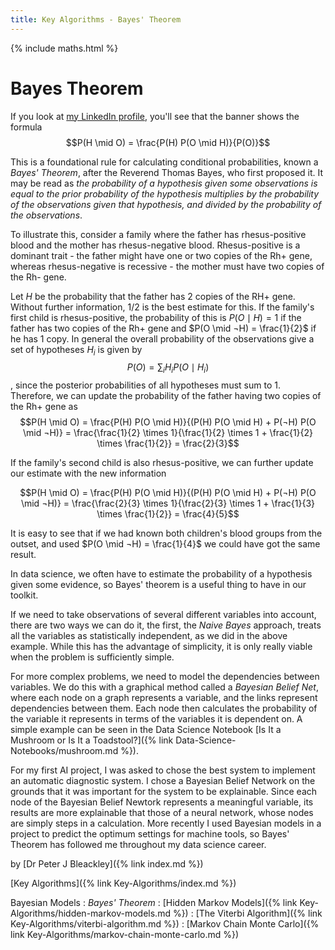 ```yaml
---
title: Key Algorithms - Bayes' Theorem
---
```


{% include maths.html %}

# Bayes Theorem 

If you look at [my LinkedIn profile](https://www.linkedin.com/in/peterjbleackley), you'll see that the banner shows the formula $$P(H \mid O) = \frac{P(H) P(O \mid H)}{P(O)}$$

This is a foundational rule for calculating conditional probabilities, known a *Bayes' Theorem*, after the Reverend Thomas Bayes, who first proposed it. It may be read as *the probability of a hypothesis given some observations is equal to the prior probability of the hypothesis multiplies by the probability of the observations given that hypothesis, and divided by the probability of the observations*. 

To illustrate this, consider a family where the father has rhesus-positive blood and the mother has rhesus-negative blood. Rhesus-positive is a dominant trait - the father might have one or two copies of the Rh+ gene, whereas rhesus-negative is recessive - the mother must have two copies of the Rh- gene.

Let $H$ be the probability that the father has 2 copies of the RH+ gene. Without further information, 1/2 is the best estimate for this. If the family's first child is rhesus-positive, the probability of this is $P(O \mid H) = 1$ if the father has two copies of the Rh+ gene and $P(O \mid ¬H) = \frac{1}{2}$ if he has 1 copy. In general the overall probability of the observations give a set of hypotheses $H_{i}$ is given by
$$P(O) = \sum_{i} H_{i} P(O \mid H_{i})$$, since the posterior probabilities of all hypotheses must sum to 1. Therefore, we can update the probability of the father having two copies of the Rh+ gene as
$$P(H \mid O) = \frac{P(H) P(O \mid H)}{(P(H) P(O \mid H) + P(¬H) P(O \mid ¬H)} = \frac{\frac{1}{2} \times 1}{\frac{1}{2} \times 1 + \frac{1}{2} \times \frac{1}{2}} = \frac{2}{3}$$

If the family's second child is also rhesus-positive, we can further update our estimate with the new information

$$P(H \mid O) = \frac{P(H) P(O \mid H)}{(P(H) P(O \mid H) + P(¬H) P(O \mid ¬H)} = \frac{\frac{2}{3} \times 1}{\frac{2}{3} \times 1 + \frac{1}{3} \times \frac{1}{2}} = \frac{4}{5}$$

It is easy to see that if we had known both children's blood groups from the outset, and used $P(O \mid ¬H) = \frac{1}{4}$ we could have got the same result.

In data science, we often have to estimate the probability of a hypothesis given some evidence, so Bayes' theorem is a useful thing to have in our toolkit. 

If we need to take observations of several different variables into account, there are two ways we can do it, the first, the *Naive Bayes* approach, treats all the variables as statistically independent, as we did in the above example. While this has the advantage of simplicity, it is only really viable when the problem is sufficiently simple.

For more complex problems, we need to model the dependencies between variables. We do this with a graphical method called a *Bayesian Belief Net*, where each node on a graph represents a variable, and the links represent dependencies between them. Each node then calculates the probability of the variable it represents in terms of the variables it is dependent on. A simple example can be seen in the Data Science Notebook [Is It a Mushroom or Is It a Toadstool?]({% link Data-Science-Notebooks/mushroom.md %}).

For my first AI project, I was asked to chose the best system to implement an automatic diagnostic system. I chose a Bayesian Belief Network on the grounds that it was important for the system to be explainable. Since each node of the Bayesian Belief Newtork represents a meaningful variable, its results are more explainable that those of a neural network, whose nodes are simply steps in a calculation. More recently I used Bayesian models in a project to predict the optimum settings for machine tools, so Bayes' Theorem has followed me throughout my data science career.

by [Dr Peter J Bleackley]({% link index.md %})

[Key Algorithms]({% link Key-Algorithms/index.md %})

Bayesian Models
: *Bayes' Theorem*
: [Hidden Markov Models]({% link Key-Algorithms/hidden-markov-models.md %})
: [The Viterbi Algorithm]({% link Key-Algorithms/viterbi-algorithm.md %})
: [Markov Chain Monte Carlo]({% link Key-Algorithms/markov-chain-monte-carlo.md %})
